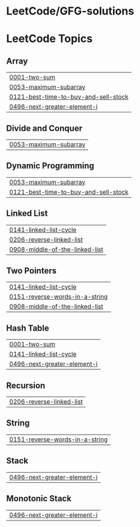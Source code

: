 # LeetCode/GFG-solutions

<!---LeetCode Topics Start-->
# LeetCode Topics
## Array
|  |
| ------- |
| [0001-two-sum](https://github.com/chinmay171/leetcode-solutions/tree/master/0001-two-sum) |
| [0053-maximum-subarray](https://github.com/chinmay171/leetcode-solutions/tree/master/0053-maximum-subarray) |
| [0121-best-time-to-buy-and-sell-stock](https://github.com/chinmay171/leetcode-solutions/tree/master/0121-best-time-to-buy-and-sell-stock) |
| [0496-next-greater-element-i](https://github.com/chinmay171/leetcode-solutions/tree/master/0496-next-greater-element-i) |
## Divide and Conquer
|  |
| ------- |
| [0053-maximum-subarray](https://github.com/chinmay171/leetcode-solutions/tree/master/0053-maximum-subarray) |
## Dynamic Programming
|  |
| ------- |
| [0053-maximum-subarray](https://github.com/chinmay171/leetcode-solutions/tree/master/0053-maximum-subarray) |
| [0121-best-time-to-buy-and-sell-stock](https://github.com/chinmay171/leetcode-solutions/tree/master/0121-best-time-to-buy-and-sell-stock) |
## Linked List
|  |
| ------- |
| [0141-linked-list-cycle](https://github.com/chinmay171/leetcode-solutions/tree/master/0141-linked-list-cycle) |
| [0206-reverse-linked-list](https://github.com/chinmay171/leetcode-solutions/tree/master/0206-reverse-linked-list) |
| [0908-middle-of-the-linked-list](https://github.com/chinmay171/leetcode-solutions/tree/master/0908-middle-of-the-linked-list) |
## Two Pointers
|  |
| ------- |
| [0141-linked-list-cycle](https://github.com/chinmay171/leetcode-solutions/tree/master/0141-linked-list-cycle) |
| [0151-reverse-words-in-a-string](https://github.com/chinmay171/leetcode-solutions/tree/master/0151-reverse-words-in-a-string) |
| [0908-middle-of-the-linked-list](https://github.com/chinmay171/leetcode-solutions/tree/master/0908-middle-of-the-linked-list) |
## Hash Table
|  |
| ------- |
| [0001-two-sum](https://github.com/chinmay171/leetcode-solutions/tree/master/0001-two-sum) |
| [0141-linked-list-cycle](https://github.com/chinmay171/leetcode-solutions/tree/master/0141-linked-list-cycle) |
| [0496-next-greater-element-i](https://github.com/chinmay171/leetcode-solutions/tree/master/0496-next-greater-element-i) |
## Recursion
|  |
| ------- |
| [0206-reverse-linked-list](https://github.com/chinmay171/leetcode-solutions/tree/master/0206-reverse-linked-list) |
## String
|  |
| ------- |
| [0151-reverse-words-in-a-string](https://github.com/chinmay171/leetcode-solutions/tree/master/0151-reverse-words-in-a-string) |
## Stack
|  |
| ------- |
| [0496-next-greater-element-i](https://github.com/chinmay171/leetcode-solutions/tree/master/0496-next-greater-element-i) |
## Monotonic Stack
|  |
| ------- |
| [0496-next-greater-element-i](https://github.com/chinmay171/leetcode-solutions/tree/master/0496-next-greater-element-i) |
<!---LeetCode Topics End-->
